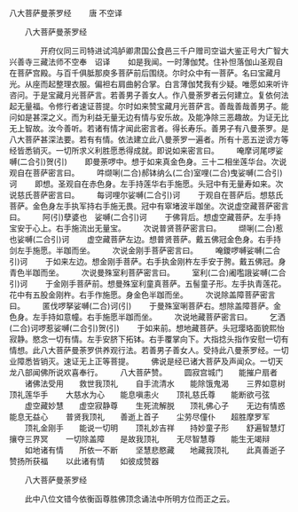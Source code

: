   八大菩萨曼荼罗经
　　唐 不空译




　　八大菩萨曼荼罗经

　　　　开府仪同三司特进试鸿胪卿肃国公食邑三千户赠司空谥大鉴正号大广智大兴善寺三藏法师不空奉　诏译
　　如是我闻。一时薄伽梵。住补怛落伽山圣观自在菩萨宫殿。与百千俱胝那庾多菩萨前后围绕。尔时众中有一菩萨。名曰宝藏月光。从座而起整理衣服。偏袒右肩曲躬合掌。白言薄伽梵我有少疑。唯愿如来听许咨问。于是宝藏月光菩萨言。若善男子善女人。作八曼荼罗者云何建立。复依何法起无量福。令修行者速证菩提。尔时如来赞宝藏月光菩萨言。善哉善哉善男子。能问如是甚深之义。而为利益无量无边有情与安乐故。及能净除三恶趣故。为证无比无上智故。汝今善听。若诸有情才闻此密言者。得长寿乐。善男子有八曼荼罗。是八大菩萨甚深法要。若有有情。依法建立此八曼荼罗一遍者。所有十恶五逆谤方等经皆悉销灭。一切所求义利胜愿悉得成就。即说如来密言曰。
　　唵摩诃尾啰娑嚩(二合引)贺(引)
　　即曼荼啰中。想于如来真金色身。三十二相坐莲华台。次说观自在菩萨密言曰。
　　吽缬唎(二合)郝钵纳么(二合)室哩(二合)曳娑嚩(二合引)诃
　　即想。圣观自在赤色身。左手持莲华右手施愿。头冠中有无量寿如来。次说慈氏菩萨密言曰。
　　每诃哩尔娑嚩(二合引)诃
　　于观自在菩萨后。想慈氏菩萨。金色身左手执军持右手施无畏。冠中有窣堵波半跏坐。次说虚空藏菩萨密言曰。
　　阿(引)孽婆也　娑嚩(二合引)诃
　　于佛背后。想虚空藏菩萨。左手持宝安于心上。右手施流出无量宝。
　　次说普贤菩萨密言曰。
　　缬唎(二合)惹也娑嚩(二合引)诃
　　虚空藏菩萨左边。想普贤菩萨。戴五佛冠金色身。右手持剑左手施愿。半跏而坐。
　　次说金刚手菩萨密言曰。
　　唵鑁啰嚩娑嚩(二合引)诃
　　于如来左边。想金刚手菩萨。右手执金刚杵左手安于胯。戴五佛冠。身青色半跏而坐。
　　次说曼殊室利菩萨密言曰。
　　室利(二合)阇嚂誐娑嚩(二合引)诃
　　于金刚手菩萨前。想曼殊室利童真菩萨。五髻童子形。左手执青莲花。花中有五股金刚杵。右手作施愿。身金色半跏而坐。
　　次说除盖障菩萨密言曰。
　　匿伐啰拏娑嚩(二合)诃(引)
　　于曼殊室唎菩萨右。想除盖障菩萨。金色身。左手持如意幢。右手施愿半跏而坐。
　　次说地藏菩萨密言曰。
　　乞洒(二合)诃啰惹娑嚩(二合引)贺(引)
　　于如来前。想地藏菩萨。头冠璎珞面貌熙怡寂静。愍念一切有情。左手安脐下拓钵。右手覆掌向下。大指捻头指作安慰一切有情想。此八大菩萨曼荼罗供养观行法。若善男子善女人。受持此八曼荼罗经。一切业障悉皆销灭。速证无上正等菩提。
　　佛说是经已诸大菩萨及声闻众。一切天龙八部闻佛所说欢喜奉行。
　　八大菩萨赞。
　　圆寂宫城门　　能摧户扇者
　　诸佛法受用　　救世我顶礼
　　自手流清水　　能除饿鬼渴
　　三界如意树　　顶礼莲华手
　　大慈水为心　　能息嗔恚火
　　顶礼慈氏尊　　能断欲弓弦
　　虚空藏妙慧　　虚空寂静尊
　　生死流解脱　　顶礼佛心子
　　无边有情惑　　能息无益心
　　普贤我顶礼　　善逝上首子
　　尘劳尽僮仆　　超胜摩罗军
　　顶礼金刚手　　能说一切明
　　顶礼妙吉祥　　持妙童子形
　　舒遍智慧灯　　攘夺三界冥
　　一切除盖障　　是故我顶礼
　　无尽智慧尊　　能生无竭辩
　　如地诸有情　　所依一不断
　　坚慧悲愍藏　　地藏我顶礼
　　此真善逝子　　赞扬所获福
　　以此诸有情　　如彼成赞器


　　八大菩萨曼荼罗经

　　此中八位文错今依衡函尊胜佛顶念诵法中所明方位而正之云。

